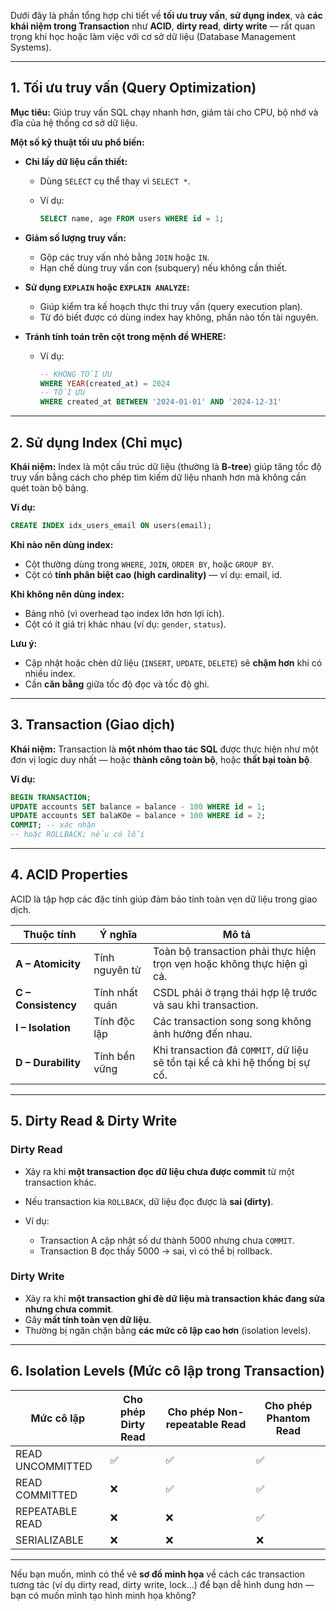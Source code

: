 Dưới đây là phần tổng hợp chi tiết về **tối ưu truy vấn**, **sử dụng index**, và **các khái niệm trong Transaction** như **ACID**, **dirty read**, **dirty write** — rất quan trọng khi học hoặc làm việc với cơ sở dữ liệu (Database Management Systems).

---

##  1. Tối ưu truy vấn (Query Optimization)

**Mục tiêu:**
Giúp truy vấn SQL chạy nhanh hơn, giảm tải cho CPU, bộ nhớ và đĩa của hệ thống cơ sở dữ liệu.

**Một số kỹ thuật tối ưu phổ biến:**

* **Chỉ lấy dữ liệu cần thiết:**

  * Dùng `SELECT` cụ thể thay vì `SELECT *`.
  * Ví dụ:

    ```sql
    SELECT name, age FROM users WHERE id = 1;
    ```
* **Giảm số lượng truy vấn:**

  * Gộp các truy vấn nhỏ bằng `JOIN` hoặc `IN`.
  * Hạn chế dùng truy vấn con (subquery) nếu không cần thiết.
* **Sử dụng `EXPLAIN` hoặc `EXPLAIN ANALYZE`:**

  * Giúp kiểm tra kế hoạch thực thi truy vấn (query execution plan).
  * Từ đó biết được có dùng index hay không, phần nào tốn tài nguyên.
* **Tránh tính toán trên cột trong mệnh đề WHERE:**

  * Ví dụ:

    ```sql
    -- KHÔNG TỐI ƯU
    WHERE YEAR(created_at) = 2024
    -- TỐI ƯU
    WHERE created_at BETWEEN '2024-01-01' AND '2024-12-31'
    ```

---

##  2. Sử dụng Index (Chỉ mục)

**Khái niệm:**
Index là một cấu trúc dữ liệu (thường là **B-tree**) giúp tăng tốc độ truy vấn bằng cách cho phép tìm kiếm dữ liệu nhanh hơn mà không cần quét toàn bộ bảng.

**Ví dụ:**

```sql
CREATE INDEX idx_users_email ON users(email);
```

**Khi nào nên dùng index:**

* Cột thường dùng trong `WHERE`, `JOIN`, `ORDER BY`, hoặc `GROUP BY`.
* Cột có **tính phân biệt cao (high cardinality)** — ví dụ: email, id.

**Khi không nên dùng index:**

* Bảng nhỏ (vì overhead tạo index lớn hơn lợi ích).
* Cột có ít giá trị khác nhau (ví dụ: `gender`, `status`).

**Lưu ý:**

* Cập nhật hoặc chèn dữ liệu (`INSERT`, `UPDATE`, `DELETE`) sẽ **chậm hơn** khi có nhiều index.
* Cần **cân bằng** giữa tốc độ đọc và tốc độ ghi.

---

##  3. Transaction (Giao dịch)

**Khái niệm:**
Transaction là **một nhóm thao tác SQL** được thực hiện như một đơn vị logic duy nhất — hoặc **thành công toàn bộ**, hoặc **thất bại toàn bộ**.

**Ví dụ:**

```sql
BEGIN TRANSACTION;
UPDATE accounts SET balance = balance - 100 WHERE id = 1;
UPDATE accounts SET balaKOe = balance + 100 WHERE id = 2;
COMMIT; -- xác nhận
-- hoặc ROLLBACK; nếu có lỗi
```

---

##  4. ACID Properties

ACID là tập hợp các đặc tính giúp đảm bảo tính toàn vẹn dữ liệu trong giao dịch.

| Thuộc tính          | Ý nghĩa        | Mô tả                                                                        |
| ------------------- | -------------- | ---------------------------------------------------------------------------- |
| **A – Atomicity**   | Tính nguyên tử | Toàn bộ transaction phải thực hiện trọn vẹn hoặc không thực hiện gì cả.      |
| **C – Consistency** | Tính nhất quán | CSDL phải ở trạng thái hợp lệ trước và sau khi transaction.                  |
| **I – Isolation**   | Tính độc lập   | Các transaction song song không ảnh hưởng đến nhau.                          |
| **D – Durability**  | Tính bền vững  | Khi transaction đã `COMMIT`, dữ liệu sẽ tồn tại kể cả khi hệ thống bị sự cố. |

---

##  5. Dirty Read & Dirty Write

###  Dirty Read

* Xảy ra khi **một transaction đọc dữ liệu chưa được commit** từ một transaction khác.
* Nếu transaction kia `ROLLBACK`, dữ liệu đọc được là **sai (dirty)**.
* Ví dụ:

  * Transaction A cập nhật số dư thành 5000 nhưng chưa `COMMIT`.
  * Transaction B đọc thấy 5000 → sai, vì có thể bị rollback.

###  Dirty Write

* Xảy ra khi **một transaction ghi đè dữ liệu mà transaction khác đang sửa nhưng chưa commit**.
* Gây **mất tính toàn vẹn dữ liệu**.
* Thường bị ngăn chặn bằng **các mức cô lập cao hơn** (isolation levels).

---

##  6. Isolation Levels (Mức cô lập trong Transaction)

| Mức cô lập       | Cho phép Dirty Read | Cho phép Non-repeatable Read | Cho phép Phantom Read |
| ---------------- | ------------------- | ---------------------------- | --------------------- |
| READ UNCOMMITTED | ✅                   | ✅                            | ✅                     |
| READ COMMITTED   | ❌                   | ✅                            | ✅                     |
| REPEATABLE READ  | ❌                   | ❌                            | ✅                     |
| SERIALIZABLE     | ❌                   | ❌                            | ❌                     |

---

Nếu bạn muốn, mình có thể vẽ **sơ đồ minh họa** về cách các transaction tương tác (ví dụ dirty read, dirty write, lock...) để bạn dễ hình dung hơn — bạn có muốn mình tạo hình minh họa không?
